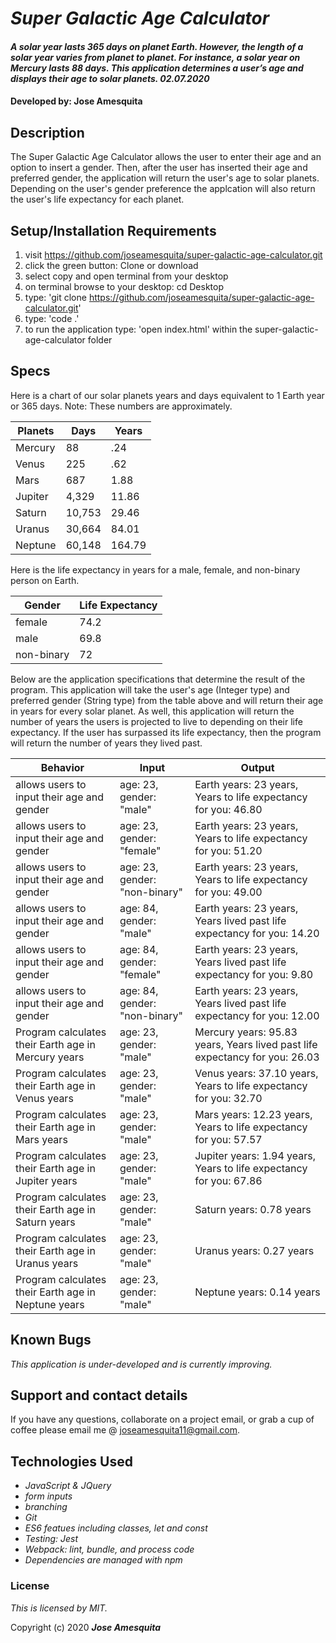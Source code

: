 # _Super Galactic Age Calculator_

#### _A solar year lasts 365 days on planet Earth. However, the length of a solar year varies from planet to planet. For instance, a solar year on Mercury lasts 88 days. This application determines a user’s age and displays their age to solar planets. 02.07.2020_

#### Developed by: Jose Amesquita

## Description

The Super Galactic Age Calculator allows the user to enter their age and an option to insert a gender. Then, after the user has inserted their age and preferred gender, the application will return the user's age to solar planets. Depending on the user's gender preference the applcation will also return the user's life expectancy for each planet. 

## Setup/Installation Requirements

1. visit https://github.com/joseamesquita/super-galactic-age-calculator.git
2. click the green button: Clone or download 
3. select copy and open terminal from your desktop
4. on terminal browse to your desktop: cd Desktop
5. type: 'git clone https://github.com/joseamesquita/super-galactic-age-calculator.git'
6. type: 'code .' 
7. to run the application type: 'open index.html' within the super-galactic-age-calculator folder

## Specs

Here is a chart of our solar planets years and days equivalent to 1 Earth year or 365 days. Note: These numbers are approximately.  

Planets | Days | Years |
--- | --- | --- |
Mercury | 88 | .24 |
Venus | 225 | .62 |
Mars | 687 | 1.88 | 
Jupiter | 4,329 | 11.86 |
Saturn | 10,753 | 29.46 |
Uranus | 30,664 | 84.01 | 
Neptune | 60,148 | 164.79 |

Here is the life expectancy in years for a male, female, and non-binary person on Earth. 

Gender | Life Expectancy | 
--- | --- | 
female | 74.2 | 
male | 69.8 | 
non-binary | 72 | 

Below are the application specifications that determine the result of the program. This application will take the user's age (Integer type) and preferred gender (String type) from the table above and will return their age in years for every solar planet. As well, this application will return the number of years the users is projected to live to depending on their life expectancy. If the user has surpassed its life expectancy, then the program will return the number of years they lived past. 

Behavior | Input | Output |
--- | --- | --- |
allows users to input their age and gender | age: 23, gender: "male" | Earth years: 23 years, Years to life expectancy for you: 46.80
allows users to input their age and gender | age: 23, gender: "female" | Earth years: 23 years, Years to life expectancy for you: 51.20
allows users to input their age and gender | age: 23, gender: "non-binary" | Earth years: 23 years, Years to life expectancy for you: 49.00
allows users to input their age and gender | age: 84, gender: "male" | Earth years: 23 years, Years lived past life expectancy for you: 14.20
allows users to input their age and gender | age: 84, gender: "female" | Earth years: 23 years, Years lived past life expectancy for you: 9.80
allows users to input their age and gender | age: 84, gender: "non-binary" | Earth years: 23 years, Years lived past life expectancy for you: 12.00
Program calculates their Earth age in Mercury years | age: 23, gender: "male" | Mercury years: 95.83 years, Years lived past life expectancy for you: 26.03
Program calculates their Earth age in Venus years | age: 23, gender: "male" | Venus years: 37.10 years, Years to life expectancy for you: 32.70
Program calculates their Earth age in Mars years | age: 23, gender: "male" | Mars years: 12.23 years, Years to life expectancy for you: 57.57 
Program calculates their Earth age in Jupiter years | age: 23, gender: "male" | Jupiter years: 1.94 years, Years to life expectancy for you: 67.86
Program calculates their Earth age in Saturn years | age: 23, gender: "male" | Saturn years: 0.78 years
Program calculates their Earth age in Uranus years | age: 23, gender: "male" | Uranus years: 0.27 years
Program calculates their Earth age in Neptune years | age: 23, gender: "male" | Neptune years: 0.14 years


## Known Bugs

_This application is under-developed and is currently improving._

## Support and contact details

If you have any questions, collaborate on a project email, or grab a cup of coffee please email me @ joseamesquita11@gmail.com. 

## Technologies Used

* _JavaScript & JQuery_
* _form inputs_
* _branching_
* _Git_
* _ES6 featues including classes, let and const_
* _Testing: Jest_
* _Webpack: lint, bundle, and process code_
* _Dependencies are managed with npm_

### License

*This is licensed by MIT.*

Copyright (c) 2020 **_Jose Amesquita_**